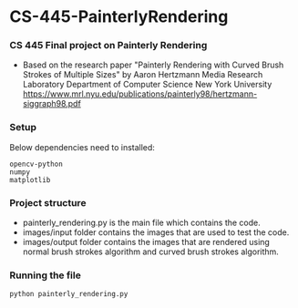 # CS-445-PainterlyRendering
### CS 445 Final project on Painterly Rendering 
 - Based on the research paper "Painterly Rendering with Curved Brush Strokes of Multiple Sizes" by
    Aaron Hertzmann
    Media Research Laboratory
    Department of Computer Science
    New York University
    https://www.mrl.nyu.edu/publications/painterly98/hertzmann-siggraph98.pdf


### Setup
Below dependencies need to installed:
```
opencv-python
numpy
matplotlib
```
### Project structure
- painterly_rendering.py is the main file which contains the code.
- images/input folder contains the images that are used to test the code.
- images/output folder contains the images that are rendered using normal brush strokes algorithm and curved brush strokes algorithm.

### Running the file
```
python painterly_rendering.py
```

